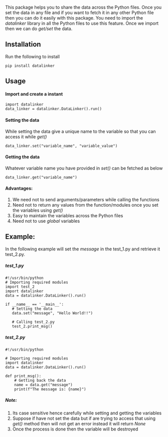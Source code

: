 This package helps you to share the data across the Python files. Once you set the data in any file and if you 
want to fetch it in any other Python file then you can do it easily with this package.
You need to import the *datalinker* library in all the Python files to use this feature. 
Once we import then we can do *get/set* the data.

## Installation
Run the following to install

```
pip install datalinker
```

## Usage
#### Import and create a instant
```
import datalinker
data_linker = datalinker.DataLinker().run()
```
#### Setting the data
While setting the data give a unique name to the variable so that you can access it while *get()*
```
data_linker.set("variable_name", "variable_value")
```

#### Getting the data
Whatever variable name you have provided in *set()* can be fetched as below
```
data_linker.get("variable_name")
```
#### Advantages:
1. We need not to send arguments/parameters while calling the functions
2. Need not to return any values from the function/modules once you set the variables using *get()*
3. Easy to maintain the variables across the Python files
5. Need not to use *global* variables 

## Example:
In the following example will set the *message* in the test_1.py and retrieve it test_2.py.

##### test_1.py
```
#!/usr/bin/python
# Importing required modules
import test_2
import datalinker
data = datalinker.DataLinker().run()

if __name__ == '__main__':
   # Setting the data
   data.set("message", "Hello World!!")

   # Calling test_2.py
   test_2.print_msg()
```
##### test_2.py
```
#!/usr/bin/python

# Importing required modules
import datalinker
data = datalinker.DataLinker().run()

def print_msg():
    # Getting back the data
    name = data.get("message")
    print(f"The message is: {name}")
```

##### Note: 
1. Its case sensitive hence carefully while setting and getting the variables
2. Suppose if have not set the data but if are trying to access that using *get()* method then 
will not get an error instead it will return *None*
3. Once the process is done then the variable will be destroyed